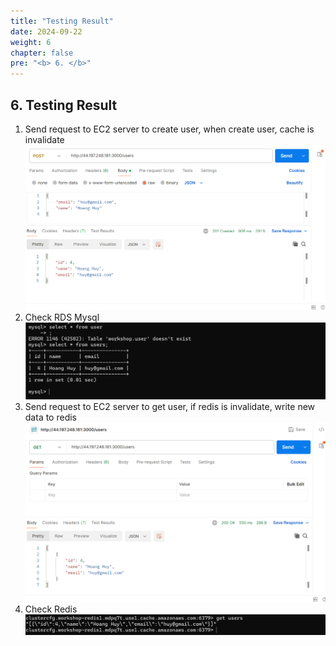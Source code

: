 ```yaml
---
title: "Testing Result"
date: 2024-09-22
weight: 6
chapter: false
pre: "<b> 6. </b>"
---
```


## 6. Testing Result

1. Send request to EC2 server to create user, when create user, cache is invalidate
   ![alt text](CreateUser.png)
2. Check RDS Mysql
   ![alt text](CheckMySQL.png)
3. Send request to EC2 server to get user, if redis is invalidate, write new data to redis
   ![alt text](GetUsers.png)
4. Check Redis
   ![alt text](CheckRedis.png)
